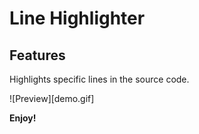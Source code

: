 # Line Highlighter

## Features

Highlights specific lines in the source code.

![Preview][demo.gif]

**Enjoy!**
